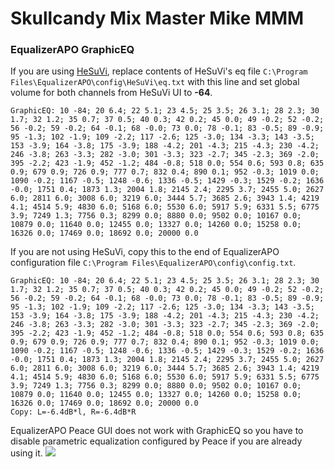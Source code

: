 # Skullcandy Mix Master Mike MMM
### EqualizerAPO GraphicEQ
If you are using [HeSuVi](https://sourceforge.net/projects/hesuvi/), replace contents of HeSuVi's eq file `C:\Program Files\EqualizerAPO\config\HeSuVi\eq.txt` with this line and set global volume for both channels from HeSuVi UI to **-64**.
```
GraphicEQ: 10 -84; 20 6.4; 22 5.1; 23 4.5; 25 3.5; 26 3.1; 28 2.3; 30 1.7; 32 1.2; 35 0.7; 37 0.5; 40 0.3; 42 0.2; 45 0.0; 49 -0.2; 52 -0.2; 56 -0.2; 59 -0.2; 64 -0.1; 68 -0.0; 73 0.0; 78 -0.1; 83 -0.5; 89 -0.9; 95 -1.3; 102 -1.9; 109 -2.2; 117 -2.6; 125 -3.0; 134 -3.3; 143 -3.5; 153 -3.9; 164 -3.8; 175 -3.9; 188 -4.2; 201 -4.3; 215 -4.3; 230 -4.2; 246 -3.8; 263 -3.3; 282 -3.0; 301 -3.3; 323 -2.7; 345 -2.3; 369 -2.0; 395 -2.2; 423 -1.9; 452 -1.2; 484 -0.8; 518 0.0; 554 0.6; 593 0.8; 635 0.9; 679 0.9; 726 0.9; 777 0.7; 832 0.4; 890 0.1; 952 -0.3; 1019 0.0; 1090 -0.2; 1167 -0.5; 1248 -0.6; 1336 -0.5; 1429 -0.3; 1529 -0.2; 1636 -0.0; 1751 0.4; 1873 1.3; 2004 1.8; 2145 2.4; 2295 3.7; 2455 5.0; 2627 6.0; 2811 6.0; 3008 6.0; 3219 6.0; 3444 5.7; 3685 2.6; 3943 1.4; 4219 4.1; 4514 5.9; 4830 6.0; 5168 6.0; 5530 6.0; 5917 5.9; 6331 5.5; 6775 3.9; 7249 1.3; 7756 0.3; 8299 0.0; 8880 0.0; 9502 0.0; 10167 0.0; 10879 0.0; 11640 0.0; 12455 0.0; 13327 0.0; 14260 0.0; 15258 0.0; 16326 0.0; 17469 0.0; 18692 0.0; 20000 0.0
```
If you are not using HeSuVi, copy this to the end of EqualizerAPO configuration file `C:\Program Files\EqualizerAPO\config\config.txt`.
```
GraphicEQ: 10 -84; 20 6.4; 22 5.1; 23 4.5; 25 3.5; 26 3.1; 28 2.3; 30 1.7; 32 1.2; 35 0.7; 37 0.5; 40 0.3; 42 0.2; 45 0.0; 49 -0.2; 52 -0.2; 56 -0.2; 59 -0.2; 64 -0.1; 68 -0.0; 73 0.0; 78 -0.1; 83 -0.5; 89 -0.9; 95 -1.3; 102 -1.9; 109 -2.2; 117 -2.6; 125 -3.0; 134 -3.3; 143 -3.5; 153 -3.9; 164 -3.8; 175 -3.9; 188 -4.2; 201 -4.3; 215 -4.3; 230 -4.2; 246 -3.8; 263 -3.3; 282 -3.0; 301 -3.3; 323 -2.7; 345 -2.3; 369 -2.0; 395 -2.2; 423 -1.9; 452 -1.2; 484 -0.8; 518 0.0; 554 0.6; 593 0.8; 635 0.9; 679 0.9; 726 0.9; 777 0.7; 832 0.4; 890 0.1; 952 -0.3; 1019 0.0; 1090 -0.2; 1167 -0.5; 1248 -0.6; 1336 -0.5; 1429 -0.3; 1529 -0.2; 1636 -0.0; 1751 0.4; 1873 1.3; 2004 1.8; 2145 2.4; 2295 3.7; 2455 5.0; 2627 6.0; 2811 6.0; 3008 6.0; 3219 6.0; 3444 5.7; 3685 2.6; 3943 1.4; 4219 4.1; 4514 5.9; 4830 6.0; 5168 6.0; 5530 6.0; 5917 5.9; 6331 5.5; 6775 3.9; 7249 1.3; 7756 0.3; 8299 0.0; 8880 0.0; 9502 0.0; 10167 0.0; 10879 0.0; 11640 0.0; 12455 0.0; 13327 0.0; 14260 0.0; 15258 0.0; 16326 0.0; 17469 0.0; 18692 0.0; 20000 0.0
Copy: L=-6.4dB*l, R=-6.4dB*R
```
EqualizerAPO Peace GUI does not work with GraphicEQ so you have to disable parametric equalization configured by Peace if you are already using it.
![](https://raw.githubusercontent.com/jaakkopasanen/AutoEq/master/results/Headphone.com/headphoncecom/onear/Skullcandy%20Mix%20Master%20Mike%20MMM/Skullcandy%20Mix%20Master%20Mike%20MMM.png)
